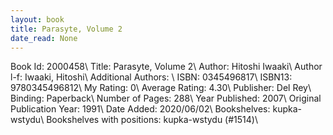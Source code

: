 ```yaml
---
layout: book
title: Parasyte, Volume 2
date_read: None
---
```


Book Id: 2000458\ 
Title: Parasyte, Volume 2\ 
Author: Hitoshi Iwaaki\ 
Author l-f: Iwaaki, Hitoshi\ 
Additional Authors: \ 
ISBN: 0345496817\ 
ISBN13: 9780345496812\ 
My Rating: 0\ 
Average Rating: 4.30\ 
Publisher: Del Rey\ 
Binding: Paperback\ 
Number of Pages: 288\ 
Year Published: 2007\ 
Original Publication Year: 1991\ 
Date Added: 2020/06/02\ 
Bookshelves: kupka-wstydu\ 
Bookshelves with positions: kupka-wstydu (#1514)\ 

